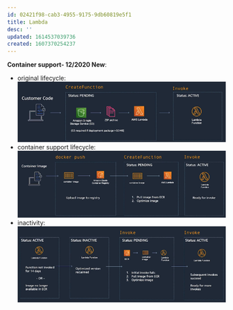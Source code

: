```yaml
---
id: 02421f98-cab3-4955-9175-9db60819e5f1
title: Lambda
desc: ''
updated: 1614537039736
created: 1607370254237
---
```



**Container support- 12/2020 New**:
- original lifecycle:
    ![](/assets/images/2020-12-07-14-45-11.png)
- container support lifecycle: 
    ![](/assets/images/2020-12-07-14-44-26.png)
- inactivity:
    ![](/assets/images/2020-12-07-14-46-15.png)
